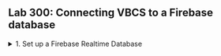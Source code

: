<h2> Lab 300: Connecting VBCS to a Firebase database </h2>
  
  
<details><summary>1. Set up a Firebase Realtime Database</summary>
  
<h3> Set up a Firebase Database </h3>

Go to the [Firebase Website](https://firebase.google.com/products) and select Realtime Database.<br>
{image}<br>
<br>
Click "Visit Console" then "Add Project".
{image}<br>
{image}<br>
<br>
Choose a name, leave the default settings for location, make sure all three boxes are checked, then hit Create Project.<br>
{image}<br>
<br>
It will take 10 seconds or so to create, then the page should redirect you to your Database home page. Note that currently, there is no data in our database.<br>
{image}<br>
<br>
First thing we need to do is edit the security rules to allow read write access. Since this is just a test database, it doesn't need to be secure. Go to the Rules tab and simply change read and write to "true". For a real project, you would want more specific rules. Google has documentation on how to create more complex rules [here](https://firebase.google.com/docs/database/security). <br>
{image}<br>
<br>
Now, inside this GitHub repository, navigate to the "resources" directory and download the bookList.json file. Open it inside VCode or your preferred text editor. Note the structure is of several book objects identified by ISBN. <br>
{image}<br>
<br>
Go back to the Data tab of your Database. Near the top right, hit the three dots dropdown, then "Import JSON".<br>
{image}<br>
<br>
Import the bookList.json file.<br>
{image}<br>
<br>
Your database should populate with the information from the file.<br>
{image}<br>
<br>
To test that everything is set up correctly, enter the shown url for the Database /books.json into a browser.<br>
{image}<br>
```
https://projectname-XXXXX.firebaseio.com/books.json
```
A list of the books and all their info should be shown. <br>
{image}<br>
<br>
Sidenote, if you do not already have the extension JSON Viewer or something similar, I recommend adding it to your browser.

</details>

